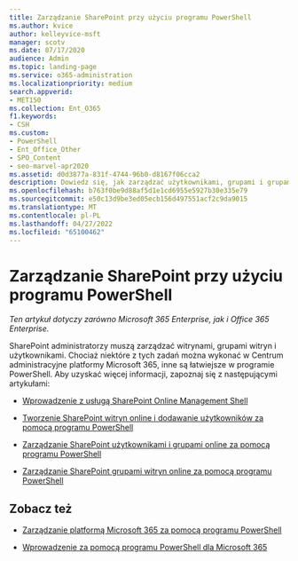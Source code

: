 ```yaml
---
title: Zarządzanie SharePoint przy użyciu programu PowerShell
ms.author: kvice
author: kelleyvice-msft
manager: scotv
ms.date: 07/17/2020
audience: Admin
ms.topic: landing-page
ms.service: o365-administration
ms.localizationpriority: medium
search.appverid:
- MET150
ms.collection: Ent_O365
f1.keywords:
- CSH
ms.custom:
- PowerShell
- Ent_Office_Other
- SPO_Content
- seo-marvel-apr2020
ms.assetid: d0d3877a-831f-4744-96b0-d8167f06cca2
description: Dowiedz się, jak zarządzać użytkownikami, grupami i grupami witryn przy użyciu programu PowerShell dla Microsoft 365.
ms.openlocfilehash: b763f0be9d88af5d1e1cd6955e5927b30e335e79
ms.sourcegitcommit: e50c13d9be3ed05ecb156d497551acf2c9da9015
ms.translationtype: MT
ms.contentlocale: pl-PL
ms.lasthandoff: 04/27/2022
ms.locfileid: "65100462"
---
```

# <a name="manage-sharepoint-with-powershell"></a>Zarządzanie SharePoint przy użyciu programu PowerShell

*Ten artykuł dotyczy zarówno Microsoft 365 Enterprise, jak i Office 365 Enterprise.*

SharePoint administratorzy muszą zarządzać witrynami, grupami witryn i użytkownikami. Chociaż niektóre z tych zadań można wykonać w Centrum administracyjne platformy Microsoft 365, inne są łatwiejsze w programie PowerShell. Aby uzyskać więcej informacji, zapoznaj się z następującymi artykułami:

- [Wprowadzenie z usługą SharePoint Online Management Shell](/powershell/sharepoint/sharepoint-online/connect-sharepoint-online)

- [Tworzenie SharePoint witryn online i dodawanie użytkowników za pomocą programu PowerShell](create-sharepoint-sites-and-add-users-with-powershell.md)

- [Zarządzanie SharePoint użytkownikami i grupami online za pomocą programu PowerShell](manage-sharepoint-users-and-groups-with-powershell.md)

- [Zarządzanie SharePoint grupami witryn online za pomocą programu PowerShell](manage-sharepoint-site-groups-with-powershell.md)

## <a name="see-also"></a>Zobacz też

- [Zarządzanie platformą Microsoft 365 za pomocą programu PowerShell](manage-microsoft-365-with-microsoft-365-powershell.md)

- [Wprowadzenie za pomocą programu PowerShell dla Microsoft 365](getting-started-with-microsoft-365-powershell.md)
